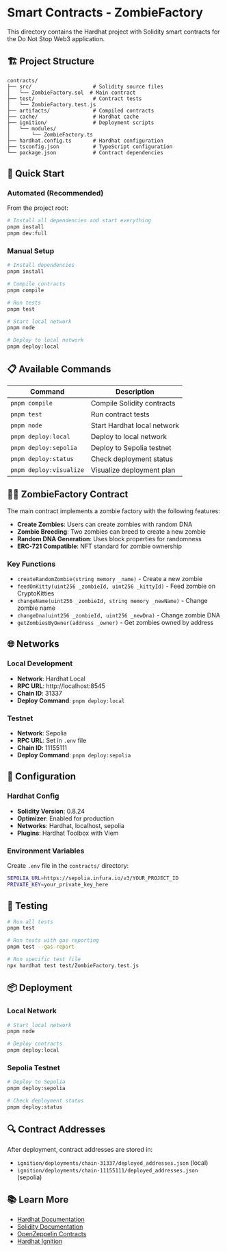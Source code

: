 # Smart Contracts - ZombieFactory

This directory contains the Hardhat project with Solidity smart contracts for the Do Not Stop Web3 application.

## 🏗️ Project Structure

```
contracts/
├── src/                    # Solidity source files
│   └── ZombieFactory.sol  # Main contract
├── test/                   # Contract tests
│   └── ZombieFactory.test.js
├── artifacts/              # Compiled contracts
├── cache/                  # Hardhat cache
├── ignition/               # Deployment scripts
│   └── modules/
│       └── ZombieFactory.ts
├── hardhat.config.ts       # Hardhat configuration
├── tsconfig.json           # TypeScript configuration
└── package.json            # Contract dependencies
```

## 🚀 Quick Start

### Automated (Recommended)
From the project root:
```bash
# Install all dependencies and start everything
pnpm install
pnpm dev:full
```

### Manual Setup
```bash
# Install dependencies
pnpm install

# Compile contracts
pnpm compile

# Run tests
pnpm test

# Start local network
pnpm node

# Deploy to local network
pnpm deploy:local
```

## 📋 Available Commands

| Command | Description |
|---------|-------------|
| `pnpm compile` | Compile Solidity contracts |
| `pnpm test` | Run contract tests |
| `pnpm node` | Start Hardhat local network |
| `pnpm deploy:local` | Deploy to local network |
| `pnpm deploy:sepolia` | Deploy to Sepolia testnet |
| `pnpm deploy:status` | Check deployment status |
| `pnpm deploy:visualize` | Visualize deployment plan |

## 🧟‍♂️ ZombieFactory Contract

The main contract implements a zombie factory with the following features:

- **Create Zombies**: Users can create zombies with random DNA
- **Zombie Breeding**: Two zombies can breed to create a new zombie
- **Random DNA Generation**: Uses block properties for randomness
- **ERC-721 Compatible**: NFT standard for zombie ownership

### Key Functions

- `createRandomZombie(string memory _name)` - Create a new zombie
- `feedOnKitty(uint256 _zombieId, uint256 _kittyId)` - Feed zombie on CryptoKitties
- `changeName(uint256 _zombieId, string memory _newName)` - Change zombie name
- `changeDna(uint256 _zombieId, uint256 _newDna)` - Change zombie DNA
- `getZombiesByOwner(address _owner)` - Get zombies owned by address

## 🌐 Networks

### Local Development
- **Network**: Hardhat Local
- **RPC URL**: http://localhost:8545
- **Chain ID**: 31337
- **Deploy Command**: `pnpm deploy:local`

### Testnet
- **Network**: Sepolia
- **RPC URL**: Set in `.env` file
- **Chain ID**: 11155111
- **Deploy Command**: `pnpm deploy:sepolia`

## 🔧 Configuration

### Hardhat Config
- **Solidity Version**: 0.8.24
- **Optimizer**: Enabled for production
- **Networks**: Hardhat, localhost, sepolia
- **Plugins**: Hardhat Toolbox with Viem

### Environment Variables
Create `.env` file in the `contracts/` directory:
```bash
SEPOLIA_URL=https://sepolia.infura.io/v3/YOUR_PROJECT_ID
PRIVATE_KEY=your_private_key_here
```

## 🧪 Testing

```bash
# Run all tests
pnpm test

# Run tests with gas reporting
pnpm test --gas-report

# Run specific test file
npx hardhat test test/ZombieFactory.test.js
```

## 📦 Deployment

### Local Network
```bash
# Start local network
pnpm node

# Deploy contracts
pnpm deploy:local
```

### Sepolia Testnet
```bash
# Deploy to Sepolia
pnpm deploy:sepolia

# Check deployment status
pnpm deploy:status
```

## 🔍 Contract Addresses

After deployment, contract addresses are stored in:
- `ignition/deployments/chain-31337/deployed_addresses.json` (local)
- `ignition/deployments/chain-11155111/deployed_addresses.json` (sepolia)

## 📚 Learn More

- [Hardhat Documentation](https://hardhat.org/docs)
- [Solidity Documentation](https://docs.soliditylang.org/)
- [OpenZeppelin Contracts](https://docs.openzeppelin.com/contracts)
- [Hardhat Ignition](https://hardhat.org/ignition)
